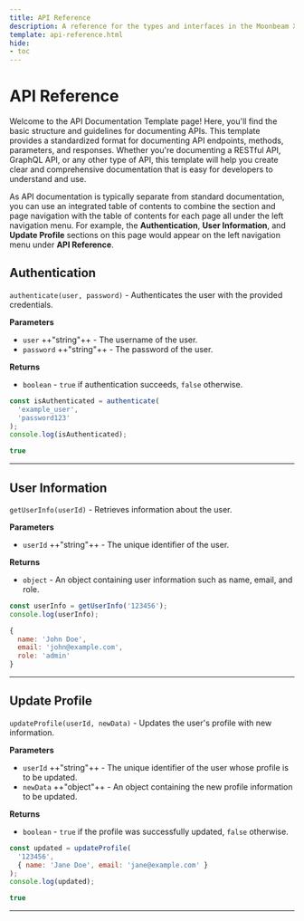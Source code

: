 ```yaml
---
title: API Reference
description: A reference for the types and interfaces in the Moonbeam XCM SDK that can be used to send XCM transfers between chains within the Polkadot/Kusama ecosystems.
template: api-reference.html
hide:
- toc
---
```


# API Reference

Welcome to the API Documentation Template page! Here, you'll find the basic structure and guidelines for documenting APIs. This template provides a standardized format for documenting API endpoints, methods, parameters, and responses. Whether you're documenting a RESTful API, GraphQL API, or any other type of API, this template will help you create clear and comprehensive documentation that is easy for developers to understand and use.

As API documentation is typically separate from standard documentation, you can use an integrated table of contents to combine the section and page navigation with the table of contents for each page all under the left navigation menu. For example, the **Authentication**, **User Information**, and **Update Profile** sections on this page would appear on the left navigation menu under **API Reference**.

## Authentication

<div class="grid" markdown>
<div markdown>

`authenticate(user, password)` - Authenticates the user with the provided credentials.

**Parameters**

- `user` ++"string"++ - The username of the user.
- `password` ++"string"++ - The password of the user.

**Returns**

- `boolean` - `true` if authentication succeeds, `false` otherwise.

</div>
<div markdown>

```js title="Example"
const isAuthenticated = authenticate(
  'example_user', 
  'password123'
);
console.log(isAuthenticated);
```

```js title="Response"
true
```

</div>
</div> 

---

## User Information

<div class="grid" markdown>
<div markdown>

`getUserInfo(userId)` - Retrieves information about the user.

**Parameters**

- `userId` ++"string"++ - The unique identifier of the user.

**Returns**

- `object` - An object containing user information such as name, email, and role.

</div>
<div markdown>

```javascript title="Example"
const userInfo = getUserInfo('123456');
console.log(userInfo);
```

```js title="Response"
{
  name: 'John Doe',
  email: 'john@example.com',
  role: 'admin'
}
```

</div>
</div>

---

## Update Profile

<div class="grid" markdown>
<div markdown>

`updateProfile(userId, newData)` - Updates the user's profile with new information.

**Parameters**

- `userId` ++"string"++ - The unique identifier of the user whose profile is to be updated.
- `newData` ++"object"++ - An object containing the new profile information to be updated.

**Returns**

- `boolean` - `true` if the profile was successfully updated, `false` otherwise.

</div>
<div markdown>

```javascript title="Example"
const updated = updateProfile(
  '123456', 
  { name: 'Jane Doe', email: 'jane@example.com' }
);
console.log(updated);
```

```js title="Response"
true
```

</div>
</div>

---
